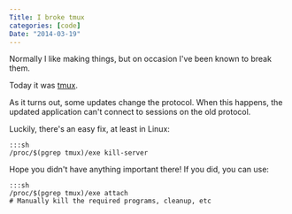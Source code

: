 ```yaml
---
Title: I broke tmux
categories: [code]
Date: "2014-03-19"
---
```


Normally I like making things, but on occasion I've been known to break them.

Today it was [tmux].

As it turns out, some updates change the protocol. When this happens, the updated application can't connect to sessions on the old protocol.

Luckily, there's an easy fix, at least in Linux:

	:::sh
	/proc/$(pgrep tmux)/exe kill-server

Hope you didn't have anything important there! If you did, you can use:

	:::sh
	/proc/$(pgrep tmux)/exe attach
	# Manually kill the required programs, cleanup, etc

[tmux]: http://tmux.sourceforge.net/
